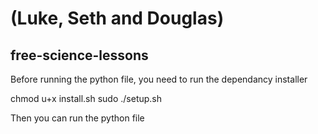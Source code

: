 # (Luke, Seth and Douglas)

## free-science-lessons

Before running the python file, you need to run the dependancy installer

chmod u+x install.sh
sudo ./setup.sh

Then you can run the python file
